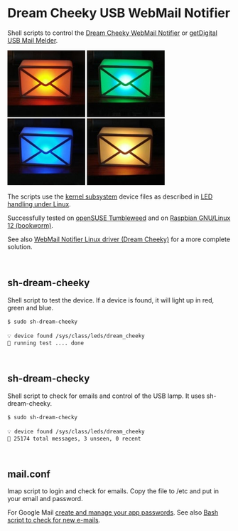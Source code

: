 Dream Cheeky USB WebMail Notifier
=================================

Shell scripts to control the [Dream Cheeky WebMail Notifier](https://web.archive.org/web/20130701042120/http://dreamcheeky.com/webmail-notifier) or [getDigital USB Mail Melder](https://www.getdigital.de/pages/offlineprodukt/usb-mail-melder).

![Orange](img/m860.jpg)
![Green](img/m080.jpg)
![Blue](img/m008.jpg)
![Yellow](img/m880.jpg)

The scripts use the [kernel subsystem](https://www.kernel.org/doc/html/latest/subsystem-apis.html) device files as described in [LED handling under Linux](https://www.kernel.org/doc/html/latest/leds/leds-class.html).

Successfully tested on [openSUSE Tumbleweed](https://get.opensuse.org/tumbleweed/) and on [Raspbian GNU/Linux 12 (bookworm)](https://www.raspberrypi.com/software/).

See also [WebMail Notifier Linux driver (Dream Cheeky)](https://github.com/danielkaefer/usblamp) for a more complete solution.

&#160;

sh-dream-cheeky
---------------

Shell script to test the device. If a device is found, it will light up in red, green and blue.

```
$ sudo sh-dream-cheeky

💡 device found /sys/class/leds/dream_cheeky
🚥 running test .... done
```

&#160;

sh-dream-checky
---------------

Shell script to check for emails and control of the USB lamp. It uses sh-dream-cheeky.

```
$ sudo sh-dream-checky

💡 device found /sys/class/leds/dream_cheeky
📨 25174 total messages, 3 unseen, 0 recent
```

&#160;

mail.conf
---------------
Imap script to login and check for emails. Copy the file to /etc and put in your email and password.

For Google Mail [create and manage your app passwords](https://myaccount.google.com/apppasswords).
See also [Bash script to check for new e-mails](https://stackoverflow.com/q/27134018).

&#160;
